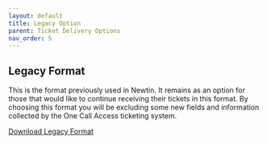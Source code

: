 ```yaml
---
layout: default
title: Legacy Option
parent: Ticket Delivery Options
nav_order: 5
---
```



## Legacy Format

This is the format previously used in Newtin. It remains as an option for those that would like to continue receiving their tickets in this format. By choosing this format you will be excluding some new fields and information collected by the One Call Access ticketing system.

<a class="btn" href="https://usanorth811.github.io/pelicancorp/assets/Delivery Options/Legacy.zip" >Download Legacy Format</a>
